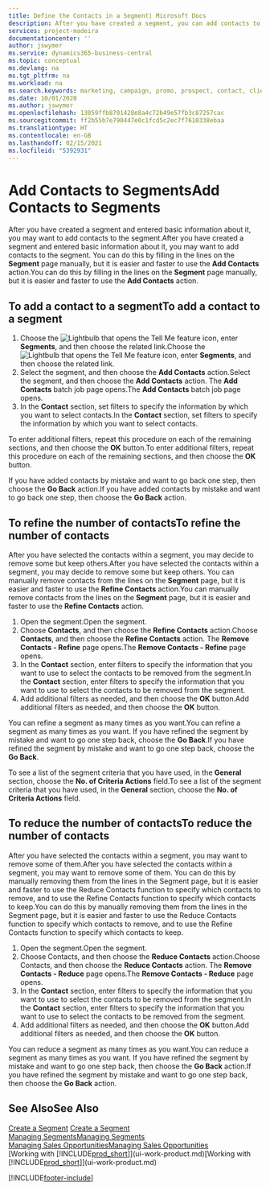 ```yaml
---
title: Define the Contacts in a Segment| Microsoft Docs
description: After you have created a segment, you can add contacts to the segment, for example, as part of a marketing campaign targeting particular customers or clients.
services: project-madeira
documentationcenter: ''
author: jswymer
ms.service: dynamics365-business-central
ms.topic: conceptual
ms.devlang: na
ms.tgt_pltfrm: na
ms.workload: na
ms.search.keywords: marketing, campaign, promo, prospect, contact, client, customer
ms.date: 10/01/2020
ms.author: jswymer
ms.openlocfilehash: 13059ffb8701428e8a4c72b49e57fb3c87257cac
ms.sourcegitcommit: ff2b55b7e790447e0c1fcd5c2ec7f7610338ebaa
ms.translationtype: HT
ms.contentlocale: en-GB
ms.lasthandoff: 02/15/2021
ms.locfileid: "5392931"
---
```

# <a name="add-contacts-to-segments"></a><span data-ttu-id="1d8a1-103">Add Contacts to Segments</span><span class="sxs-lookup"><span data-stu-id="1d8a1-103">Add Contacts to Segments</span></span>
<span data-ttu-id="1d8a1-104">After you have created a segment and entered basic information about it, you may want to add contacts to the segment.</span><span class="sxs-lookup"><span data-stu-id="1d8a1-104">After you have created a segment and entered basic information about it, you may want to add contacts to the segment.</span></span> <span data-ttu-id="1d8a1-105">You can do this by filling in the lines on the **Segment** page manually, but it is easier and faster to use the **Add Contacts** action.</span><span class="sxs-lookup"><span data-stu-id="1d8a1-105">You can do this by filling in the lines on the **Segment** page manually, but it is easier and faster to use the **Add Contacts** action.</span></span>

## <a name="to-add-a-contact-to-a-segment"></a><span data-ttu-id="1d8a1-106">To add a contact to a segment</span><span class="sxs-lookup"><span data-stu-id="1d8a1-106">To add a contact to a segment</span></span>
1. <span data-ttu-id="1d8a1-107">Choose the ![Lightbulb that opens the Tell Me feature](media/ui-search/search_small.png "Tell me what you want to do") icon, enter **Segments**, and then choose the related link.</span><span class="sxs-lookup"><span data-stu-id="1d8a1-107">Choose the ![Lightbulb that opens the Tell Me feature](media/ui-search/search_small.png "Tell me what you want to do") icon, enter **Segments**, and then choose the related link.</span></span>  
2. <span data-ttu-id="1d8a1-108">Select the segment, and then choose the **Add Contacts** action.</span><span class="sxs-lookup"><span data-stu-id="1d8a1-108">Select the segment, and then choose the **Add Contacts** action.</span></span> <span data-ttu-id="1d8a1-109">The **Add Contacts** batch job page opens.</span><span class="sxs-lookup"><span data-stu-id="1d8a1-109">The **Add Contacts** batch job page opens.</span></span>
3. <span data-ttu-id="1d8a1-110">In the **Contact** section, set filters to specify the information by which you want to select contacts.</span><span class="sxs-lookup"><span data-stu-id="1d8a1-110">In the **Contact** section, set filters to specify the information by which you want to select contacts.</span></span>

<span data-ttu-id="1d8a1-111">To enter additional filters, repeat this procedure on each of the remaining sections, and then choose the **OK** button.</span><span class="sxs-lookup"><span data-stu-id="1d8a1-111">To enter additional filters, repeat this procedure on each of the remaining sections, and then choose the **OK** button.</span></span>

<span data-ttu-id="1d8a1-112">If you have added contacts by mistake and want to go back one step, then choose the **Go Back** action.</span><span class="sxs-lookup"><span data-stu-id="1d8a1-112">If you have added contacts by mistake and want to go back one step, then choose the **Go Back** action.</span></span>

## <a name="to-refine-the-number-of-contacts"></a><span data-ttu-id="1d8a1-113">To refine the number of contacts</span><span class="sxs-lookup"><span data-stu-id="1d8a1-113">To refine the number of contacts</span></span>
<span data-ttu-id="1d8a1-114">After you have selected the contacts within a segment, you may decide to remove some but keep others.</span><span class="sxs-lookup"><span data-stu-id="1d8a1-114">After you have selected the contacts within a segment, you may decide to remove some but keep others.</span></span> <span data-ttu-id="1d8a1-115">You can manually remove contacts from the lines on the **Segment** page, but it is easier and faster to use the **Refine Contacts** action.</span><span class="sxs-lookup"><span data-stu-id="1d8a1-115">You can manually remove contacts from the lines on the **Segment** page, but it is easier and faster to use the **Refine Contacts** action.</span></span>

1. <span data-ttu-id="1d8a1-116">Open the segment.</span><span class="sxs-lookup"><span data-stu-id="1d8a1-116">Open the segment.</span></span>
2. <span data-ttu-id="1d8a1-117">Choose **Contacts**, and then choose the **Refine Contacts** action.</span><span class="sxs-lookup"><span data-stu-id="1d8a1-117">Choose **Contacts**, and then choose the **Refine Contacts** action.</span></span> <span data-ttu-id="1d8a1-118">The **Remove Contacts - Refine** page opens.</span><span class="sxs-lookup"><span data-stu-id="1d8a1-118">The **Remove Contacts - Refine** page opens.</span></span>
3. <span data-ttu-id="1d8a1-119">In the **Contact** section, enter filters to specify the information that you want to use to select the contacts to be removed from the segment.</span><span class="sxs-lookup"><span data-stu-id="1d8a1-119">In the **Contact** section, enter filters to specify the information that you want to use to select the contacts to be removed from the segment.</span></span>
4. <span data-ttu-id="1d8a1-120">Add additional filters as needed, and then choose the **OK** button.</span><span class="sxs-lookup"><span data-stu-id="1d8a1-120">Add additional filters as needed, and then choose the **OK** button.</span></span>

<span data-ttu-id="1d8a1-121">You can refine a segment as many times as you want.</span><span class="sxs-lookup"><span data-stu-id="1d8a1-121">You can refine a segment as many times as you want.</span></span> <span data-ttu-id="1d8a1-122">If you have refined the segment by mistake and want to go one step back, choose the **Go Back**.</span><span class="sxs-lookup"><span data-stu-id="1d8a1-122">If you have refined the segment by mistake and want to go one step back, choose the **Go Back**.</span></span>

<span data-ttu-id="1d8a1-123">To see a list of the segment criteria that you have used, in the **General** section, choose the **No. of Criteria Actions** field.</span><span class="sxs-lookup"><span data-stu-id="1d8a1-123">To see a list of the segment criteria that you have used, in the **General** section, choose the **No. of Criteria Actions** field.</span></span>

## <a name="to-reduce-the-number-of-contacts"></a><span data-ttu-id="1d8a1-124">To reduce the number of contacts</span><span class="sxs-lookup"><span data-stu-id="1d8a1-124">To reduce the number of contacts</span></span>
<span data-ttu-id="1d8a1-125">After you have selected the contacts within a segment, you may want to remove some of them.</span><span class="sxs-lookup"><span data-stu-id="1d8a1-125">After you have selected the contacts within a segment, you may want to remove some of them.</span></span> <span data-ttu-id="1d8a1-126">You can do this by manually removing them from the lines in the Segment page, but it is easier and faster to use the Reduce Contacts function to specify which contacts to remove, and to use the Refine Contacts function to specify which contacts to keep.</span><span class="sxs-lookup"><span data-stu-id="1d8a1-126">You can do this by manually removing them from the lines in the Segment page, but it is easier and faster to use the Reduce Contacts function to specify which contacts to remove, and to use the Refine Contacts function to specify which contacts to keep.</span></span>

1. <span data-ttu-id="1d8a1-127">Open the segment.</span><span class="sxs-lookup"><span data-stu-id="1d8a1-127">Open the segment.</span></span>
2. <span data-ttu-id="1d8a1-128">Choose Contacts, and then choose the **Reduce Contacts** action.</span><span class="sxs-lookup"><span data-stu-id="1d8a1-128">Choose Contacts, and then choose the **Reduce Contacts** action.</span></span> <span data-ttu-id="1d8a1-129">The **Remove Contacts - Reduce** page opens.</span><span class="sxs-lookup"><span data-stu-id="1d8a1-129">The **Remove Contacts - Reduce** page opens.</span></span>
3. <span data-ttu-id="1d8a1-130">In the **Contact** section, enter filters to specify the information that you want to use to select the contacts to be removed from the segment.</span><span class="sxs-lookup"><span data-stu-id="1d8a1-130">In the **Contact** section, enter filters to specify the information that you want to use to select the contacts to be removed from the segment.</span></span>
4. <span data-ttu-id="1d8a1-131">Add additional filters as needed, and then choose the **OK** button.</span><span class="sxs-lookup"><span data-stu-id="1d8a1-131">Add additional filters as needed, and then choose the **OK** button.</span></span>

<span data-ttu-id="1d8a1-132">You can reduce a segment as many times as you want.</span><span class="sxs-lookup"><span data-stu-id="1d8a1-132">You can reduce a segment as many times as you want.</span></span> <span data-ttu-id="1d8a1-133">If you have refined the segment by mistake and want to go one step back, then choose the **Go Back** action.</span><span class="sxs-lookup"><span data-stu-id="1d8a1-133">If you have refined the segment by mistake and want to go one step back, then choose the **Go Back** action.</span></span>

## <a name="see-also"></a><span data-ttu-id="1d8a1-134">See Also</span><span class="sxs-lookup"><span data-stu-id="1d8a1-134">See Also</span></span>
<span data-ttu-id="1d8a1-135">[Create a Segment](marketing-how-create-segment.md) </span><span class="sxs-lookup"><span data-stu-id="1d8a1-135">[Create a Segment](marketing-how-create-segment.md) </span></span>  
[<span data-ttu-id="1d8a1-136">Managing Segments</span><span class="sxs-lookup"><span data-stu-id="1d8a1-136">Managing Segments</span></span>](marketing-segments.md)  
[<span data-ttu-id="1d8a1-137">Managing Sales Opportunities</span><span class="sxs-lookup"><span data-stu-id="1d8a1-137">Managing Sales Opportunities</span></span>](marketing-manage-sales-opportunities.md)  
<span data-ttu-id="1d8a1-138">[Working with [!INCLUDE[prod_short](includes/prod_short.md)]](ui-work-product.md)</span><span class="sxs-lookup"><span data-stu-id="1d8a1-138">[Working with [!INCLUDE[prod_short](includes/prod_short.md)]](ui-work-product.md)</span></span>  


[!INCLUDE[footer-include](includes/footer-banner.md)]